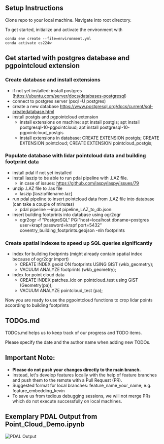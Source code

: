 ## Setup Instructions

Clone repo to your local machine. Navigate into root directory.

To get started, initialize and activate the environment with

    conda env create --file=environment.yml
    conda activate cs224w

## Get started with postgres database and pgpointcloud extension
### Create database and install extensions
- if not yet installed: install postgres (https://ubuntu.com/server/docs/databases-postgresql)
- connect to postgres server (psql -U postgres)
- create a new database https://www.postgresql.org/docs/current/sql-createdatabase.html
- install postgis and pgpointcloud extension 
	- install extensions on machine: 
	apt install postgis; apt install postgresql-10-pgpointcloud; apt install postgresql-10-pgpointcloud_postgis
	- install extensions in database:
	CREATE EXTENSION postgis;
	CREATE EXTENSION pointcloud;
	CREATE EXTENSION pointcloud_postgis;
### Populate database with lidar pointcloud data and building footprint data
- install pdal if not yet installed
- install laszip to be able to run pdal pipeline with .LAZ file.
	- in case of issues: https://github.com/laspy/laspy/issues/79
- unzip .LAZ file to .las file
	- laszip [laszipfilename.laz]
- run pdal pipeline to insert pointcloud data from .LAZ file into database (can take a couple of minutes)
	- pdal pipeline --input pipeline_LAZ_to_db.json
- insert building footprints into database using ogr2ogr
	- ogr2ogr -f "PostgreSQL" PG:"host=localhost dbname=postgres user=krapf password=krapf port=5432" coventry_building_footprints.geojson -nln footprints

### Create spatial indexes to speed up SQL queries significantly
- index for building footprints (might already contain spatial index because of ogr2ogr import)
	- CREATE INDEX geoid ON footprints USING GIST (wkb_geometry); 
	- VACUUM ANALYZE footprints (wkb_geometry);
- index for point cloud data 
	- CREATE INDEX patches_idx on pointcloud_test using GIST (Geometry(pa));  
	- VACUUM ANALYZE pointcloud_test (pa);


Now you are ready to use the pgpointcloud functions to crop lidar points according to building footprints
    
 ## TODOs.md
 
 TODOs.md helps us to keep track of our progress and TODO items. 
 
 Please specify the date and the author name when adding new TODOs. 
    
## Important Note: 

 - **Please do not push your changes directly to the main branch.**
 - Instead, let's develop features locally with the help of feature branches and push them to the remote with a Pull Request (PR). 
 - Suggested format for local branches: feature_name_your_name, e.g. feature_embedding_kevin
 - To save us from tedious debugging sessions, we will not merge PRs which do not execute successfully on local machines.

## Exemplary PDAL Output from Point_Cloud_Demo.ipynb
 
 ![PDAL Output](https://github.com/kdmayer/CS224W_LIDAR/blob/main/assets/images/example.png)
 


